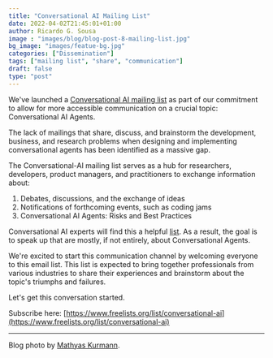 ```yaml
---
title: "Conversational AI Mailing List"
date: 2022-04-02T21:45:01+01:00
author: Ricardo G. Sousa
image : "images/blog/blog-post-8-mailing-list.jpg"
bg_image: "images/featue-bg.jpg"
categories: ["Dissemination"]
tags: ["mailing list", "share", "communication"]
draft: false
type: "post"
---
```




We've launched a [Conversational AI mailing list](https://www.freelists.org/list/conversational-ai) as part of our commitment to allow for more accessible communication on a crucial topic: Conversational AI Agents.

The lack of mailings that share, discuss, and brainstorm the development, business, and research problems when designing and implementing conversational agents has been identified as a massive gap.

The Conversational-AI mailing list serves as a hub for researchers, developers, product managers, and practitioners to exchange information about:
1) Debates, discussions, and the exchange of ideas
2) Notifications of forthcoming events, such as coding jams
3) Conversational AI Agents: Risks and Best Practices

Conversational AI experts will find this a helpful [list](https://www.freelists.org/list/conversational-ai). As a result, the goal is to speak up that are mostly, if not entirely, about Conversational Agents.

We're excited to start this communication channel by welcoming everyone to this email list. This list is expected to bring together professionals from various industries to share their experiences and brainstorm about the topic's triumphs and failures.

Let's get this conversation started.


Subscribe here: [https://www.freelists.org/list/conversational-ai](https://www.freelists.org/list/conversational-ai)


----
Blog photo by [Mathyas Kurmann](https://unsplash.com/@mathyaskurmann?utm_source=unsplash&utm_medium=referral&utm_content=creditCopyText).
